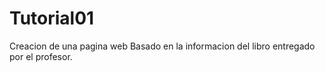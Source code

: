 # Tutorial01
Creacion de una pagina web Basado en la informacion del libro entregado por
el profesor.